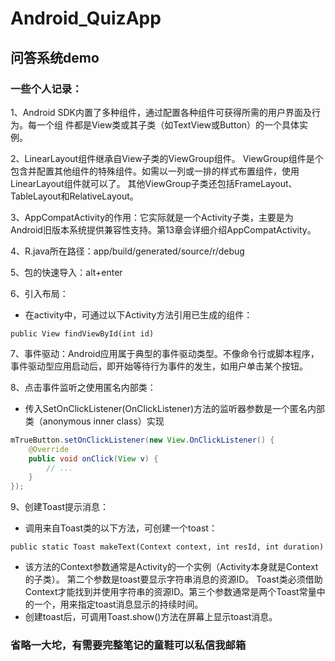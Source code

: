 # Android_QuizApp

## 问答系统demo



### 一些个人记录：

1、Android SDK内置了多种组件，通过配置各种组件可获得所需的用户界面及行为。每一个组
件都是View类或其子类（如TextView或Button）的一个具体实例。

2、LinearLayout组件继承自View子类的ViewGroup组件。 
ViewGroup组件是个包含并配置其他组件的特殊组件。如需以一列或一排的样式布置组件，使用LinearLayout组件就可以了。
其他ViewGroup子类还包括FrameLayout、 TableLayout和RelativeLayout。

3、AppCompatActivity的作用：它实际就是一个Activity子类，主要是为Android旧版本系统提供兼容性支持。第13章会详细介绍AppCompatActivity。

4、R.java所在路径：app/build/generated/source/r/debug

5、包的快速导入：alt+enter

6、引入布局：
* 在activity中，可通过以下Activity方法引用已生成的组件：
```
public View findViewById(int id)
```

7、事件驱动：Android应用属于典型的事件驱动类型。不像命令行或脚本程序，事件驱动型应用启动后，即开始等待行为事件的发生，如用户单击某个按钮。

8、点击事件监听之使用匿名内部类：
* 传入SetOnClickListener(OnClickListener)方法的监听器参数是一个匿名内部类（anonymous inner class）实现
```java
mTrueButton.setOnClickListener(new View.OnClickListener() {
	@Override
	public void onClick(View v) {
		// ...
	}
});
``` 

9、创建Toast提示消息：
* 调用来自Toast类的以下方法，可创建一个toast：
```
public static Toast makeText(Context context, int resId, int duration)
```
* 该方法的Context参数通常是Activity的一个实例（Activity本身就是Context的子类）。
第二个参数是toast要显示字符串消息的资源ID。 Toast类必须借助Context才能找到并使用字符串的资源ID。第三个参数通常是两个Toast常量中的一个，用来指定toast消息显示的持续时间。
* 创建toast后，可调用Toast.show()方法在屏幕上显示toast消息。


### 省略一大坨，有需要完整笔记的童鞋可以私信我邮箱
